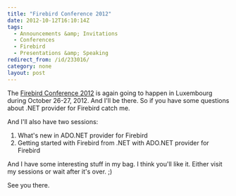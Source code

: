 ```yaml
---
title: "Firebird Conference 2012"
date: 2012-10-12T16:10:14Z
tags:
  - Announcements &amp; Invitations
  - Conferences
  - Firebird
  - Presentations &amp; Speaking
redirect_from: /id/233016/
category: none
layout: post
---
```

The [Firebird Conference 2012][1] is again going to happen in Luxembourg during October 26-27, 2012. And I'll be there. So if you have some questions about .NET provider for Firebird catch me.

And I'll also have two sessions:

1. What's new in ADO.NET provider for Firebird
2. Getting started with Firebird from .NET with ADO.NET provider for Firebird

And I have some interesting stuff in my bag. I think you'll like it. Either visit my sessions or wait after it's over. ;)

See you there.

[1]: http://www.firebirdsql.org/en/firebird-conference-2012/